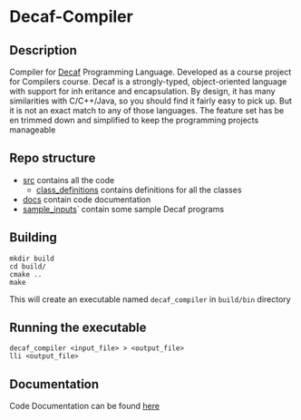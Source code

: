 # Decaf-Compiler
## Description

Compiler for [Decaf](https://parasol.tamu.edu/courses/decaf/students/decafOverview.pdf) Programming Language. Developed as a course project for Compilers course.
Decaf  is  a  strongly-typed,  object-oriented  language  with  support  for  inh
eritance  and  encapsulation. By design, it has many similarities with C/C++/Java, so you should find it fairly easy
to pick up. But it is not an exact match to any of those languages.  The feature set has be
en trimmed down and simplified to keep the programming projects manageable 

## Repo structure
- [src](./src) contains all the code
    + [class_definitions](./src/class_definitions) contains definitions for all the classes
- [docs](./docs) contain code documentation
- [sample_inputs](./sample_inputs)` contain some sample Decaf programs

## Building
``` 
mkdir build
cd build/
cmake ..
make 
``` 
This will create an executable named `decaf_compiler` in `build/bin` directory

## Running the executable
```
decaf_compiler <input_file> > <output_file>
lli <output_file>
```
## Documentation
Code Documentation can be found [here](/html/index.html) 
